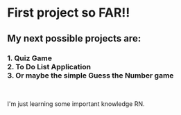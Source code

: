 <h1>
  First project so FAR!!
</h1>

<h2>
  My next possible projects are: 
</h2>

<h3>
  1. Quiz Game <br>
  2. To Do List Application <br>
  3. Or maybe the simple Guess the Number game
</h3>

<br>
<p>
  I'm just learning some important knowledge RN. 
  
  
</p>

